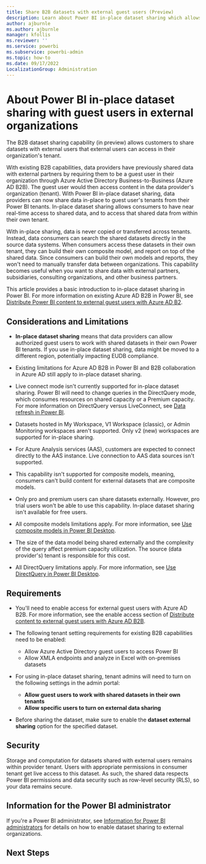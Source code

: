 ```yaml
---
title: Share B2B datasets with external guest users (Preview)
description: Learn about Power BI in-place dataset sharing which allows you to share datasets with external guest users in their own tenants.
author: ajburnle
ms.author: ajburnle
manager: kfollis
ms.reviewer: ''
ms.service: powerbi
ms.subservice: powerbi-admin
ms.topic: how-to
ms.date: 09/17/2022
LocalizationGroup: Administration
---
```


# About Power BI in-place dataset sharing with guest users in external organizations

The B2B dataset sharing capability (in preview) allows customers to share datasets with external users that external users can access in their organization's tenant.  

With existing B2B capabilities, data providers have previously shared data with external partners by requiring them to be a guest user in their organization through Azure Active Directory Business-to-Business (Azure AD B2B). The guest user would then access content in the data provider's organization (tenant). With Power BI in-place dataset sharing, data providers can now share data in-place to guest user's tenants from their Power BI tenants. In-place dataset sharing allows consumers to have near real-time access to shared data, and to access that shared data from within their own tenant.  

With in-place sharing, data is never copied or transferred across tenants. Instead, data consumers can search the shared datasets directly in the source data systems. When consumers access these datasets in their own tenant, they can build their own composite model, and report on top of the shared data. Since consumers can build their own models and reports, they won't need to manually transfer data between organizations. This capability becomes useful when you want to share data with external partners, subsidiaries, consulting organizations, and other business partners. 

This article provides a basic introduction to in-place dataset sharing in Power BI. For more information on existing Azure AD B2B in Power BI, see [Distribute Power BI content to external guest users with Azure AD B2](../enterprise/service-admin-azure-ad-b2b.md).

## Considerations and Limitations 

- **In-place dataset sharing** means that data providers can allow authorized guest users to work with shared datasets in their own Power BI tenants. If you use in-place dataset sharing, data might be moved to a different region, potentially impacting EUDB compliance.  

- Existing limitations for Azure AD B2B in Power BI and B2B collaboration in Azure AD still apply to in-place dataset sharing.  

- Live connect mode isn't currently supported for in-place dataset sharing. Power BI will need to change queries in the DirectQuery mode, which consumes resources on shared capacity or a Premium capacity. For more information on DirectQuery versus LiveConnect, see [Data refresh in Power BI](../connect-data/refresh-data#live-connections-and-directquery-to-on-premises-data-sources).  

- Datasets hosted in My Workspace, V1 Workspace (classic), or Admin Monitoring workspaces aren't supported. Only v2 (new) workspaces are supported for in-place sharing.

- For Azure Analysis services (AAS), customers are expected to connect directly to the AAS instance. Live connection to AAS data sources isn't supported.

- This capability isn't supported for composite models, meaning, consumers can't build content for external datasets that are composite models. 

- Only pro and premium users can share datasets externally. However, pro trial users won't be able to use this capability. In-place dataset sharing isn't available for free users.  

- All composite models limitations apply. For more information, see [Use composite models in Power BI Desktop](../transform-model/desktop-composite-models.md#considerations-and-limitations). 

- The size of the data model being shared externally and the complexity of the query affect premium capacity utilization. The source (data provider's) tenant is responsible for this cost.

- All DirectQuery limitations apply. For more information, see [Use DirectQuery in Power BI Desktop](../connect-data/desktop-use-directquery.md#considerations-and-limitations).

## Requirements

- You'll need to enable access for external guest users with Azure AD B2B. For more information, see the enable access section of [Distribute content to external guest users with Azure AD B2B](../enterprise/service-admin-azure-ad-b2b.md#enable-access).

- The following tenant setting requirements for existing B2B capabilities need to be enabled: 
    - Allow Azure Active Directory guest users to access Power BI 
    - Allow XMLA endpoints and analyze in Excel with on-premises datasets 

- For using in-place dataset sharing, tenant admins will need to turn on the following settings in the admin portal: 
    - **Allow guest users to work with shared datasets in their own tenants**
    - **Allow specific users to turn on external data sharing** 

- Before sharing the dataset, make sure to enable the **dataset external sharing** option for the specified dataset. 

## Security

Storage and computation for datasets shared with external users remains within provider tenant. Users with appropriate permissions in consumer tenant get live access to this dataset. As such, the shared data respects Power BI permissions and data security such as row-level security (RLS), so your data remains secure. 

## Information for the Power BI administrator

If you're a Power BI administrator, see [Information for Power BI administrators](./service-dataset-external-org-share-admin.md) for details on how to enable dataset sharing to external organizations.

## Next Steps

